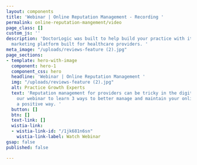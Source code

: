 ```yaml
---
layout: components
title: 'Webinar | Online Reputation Management - Recording '
permalink: online-reputation-mangement/video
page_class: []
custom_js: ''
description: 'DoctorLogic was built to help build your practice with it''s website
  marketing platform built for healthcare providers. '
meta_image: "/uploads/reviews-feature (2).jpg"
page_sections:
- template: hero-with-image
  component: hero-1
  component_css: hero
  headline: 'Webinar | Online Reputation Management '
  img: "/uploads/reviews-feature (2).jpg"
  alt: Practice Growth Experts
  text: 'Reputation management for providers can be tricky in the digital world. Watch
    our webinar to learn 3 ways to better manage and maintain your online image in
    a positive way. '
  button: []
  btn: []
  text-link: []
  wistia-link:
  - wistia-link-id: "/1jk681n6sn"
    wistia-link-label: Watch Webinar
gsap: false
published: false

---
```

